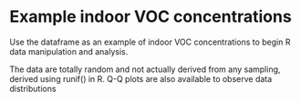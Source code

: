 # Example indoor VOC concentrations
Use the dataframe as an example of indoor VOC concentrations to begin R data manipulation and analysis. 

The data are totally random and not actually derived from any sampling, derived using runif() in R. Q-Q plots are also available to observe data distributions
